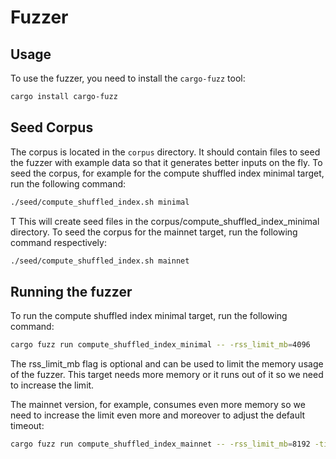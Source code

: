 # Fuzzer

## Usage

To use the fuzzer, you need to install the `cargo-fuzz` tool:

```bash
cargo install cargo-fuzz
```

## Seed Corpus

The corpus is located in the `corpus` directory. It should contain files to seed the fuzzer with example data so that it generates better inputs on the fly. To seed the corpus, for example for the compute shuffled index minimal target, run the following command:

```bash
./seed/compute_shuffled_index.sh minimal
```

T
This will create seed files in the corpus/compute_shuffled_index_minimal directory. To seed the corpus for the mainnet target, run the following command respectively:

```bash
./seed/compute_shuffled_index.sh mainnet
```

## Running the fuzzer

To run the compute shuffled index minimal target, run the following command:

```bash
cargo fuzz run compute_shuffled_index_minimal -- -rss_limit_mb=4096
```

The rss_limit_mb flag is optional and can be used to limit the memory usage of the fuzzer. This target needs more memory or it runs out of it so we need to increase the limit.

The mainnet version, for example, consumes even more memory so we need to increase the limit even more and moreover to adjust the default timeout:

```bash
cargo fuzz run compute_shuffled_index_mainnet -- -rss_limit_mb=8192 -timeout=100000
```
